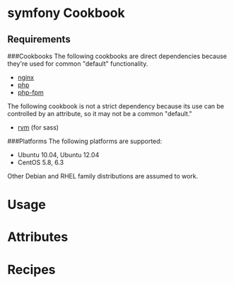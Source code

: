 # symfony Cookbook

## Requirements

###Cookbooks
The following cookbooks are direct dependencies because they're used for common "default" functionality.

- [nginx](https://github.com/opscode-cookbooks/nginx)
- [php](https://github.com/opscode-cookbooks/php) 
- [php-fpm](https://github.com/yevgenko/cookbook-php-fpm)

The following cookbook is not a strict dependency because its use can be controlled by an attribute, so it may not be a common "default."
- [rvm](https://github.com/opscode-cookbooks/nginx) (for sass)

###Platforms
The following platforms are supported:

- Ubuntu 10.04, Ubuntu 12.04
- CentOS 5.8, 6.3

Other Debian and RHEL family distributions are assumed to work.

# Usage

# Attributes

# Recipes